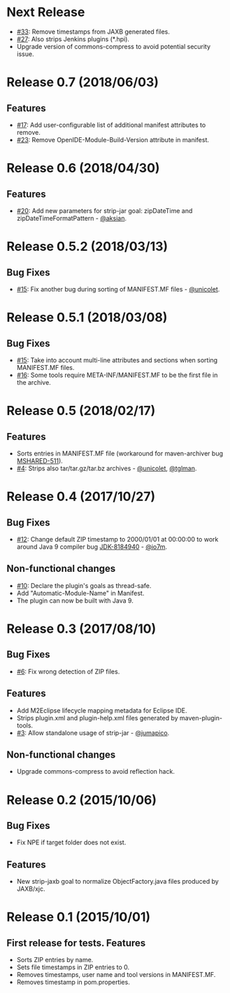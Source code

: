 Next Release
===========
* [#33](https://github.com/Zlika/reproducible-build-maven-plugin/issues/33): Remove timestamps from JAXB generated files.
* [#27](https://github.com/Zlika/reproducible-build-maven-plugin/issues/27): Also strips Jenkins plugins (*.hpi).
* Upgrade version of commons-compress to avoid potential security issue.

Release 0.7 (2018/06/03)
===========
Features
--------
* [#17](https://github.com/Zlika/reproducible-build-maven-plugin/issues/17): Add user-configurable list of additional manifest attributes to remove.
* [#23](https://github.com/Zlika/reproducible-build-maven-plugin/issues/23): Remove OpenIDE-Module-Build-Version attribute in manifest.

Release 0.6 (2018/04/30)
===========
Features
--------
* [#20](https://github.com/Zlika/reproducible-build-maven-plugin/pull/20): Add new parameters for strip-jar goal: zipDateTime and zipDateTimeFormatPattern - [@aksian](https://github.com/aksian).

Release 0.5.2 (2018/03/13)
=============
Bug Fixes
---------
* [#15](https://github.com/Zlika/reproducible-build-maven-plugin/issues/15): Fix another bug during sorting of MANIFEST.MF files - [@unicolet](https://github.com/unicolet).

Release 0.5.1 (2018/03/08)
=============
Bug Fixes
---------
* [#15](https://github.com/Zlika/reproducible-build-maven-plugin/issues/15): Take into account multi-line attributes and sections when sorting MANIFEST.MF files.
* [#16](https://github.com/Zlika/reproducible-build-maven-plugin/issues/16): Some tools require META-INF/MANIFEST.MF to be the first file in the archive.

Release 0.5 (2018/02/17)
===========
Features
--------
* Sorts entries in MANIFEST.MF file (workaround for maven-archiver bug [MSHARED-511](https://issues.apache.org/jira/browse/MSHARED-511)).
* [#4](https://github.com/Zlika/reproducible-build-maven-plugin/issues/4): Strips also tar/tar.gz/tar.bz archives - [@unicolet](https://github.com/unicolet), [@tglman](https://github.com/tglman).

Release 0.4 (2017/10/27)
===========
Bug Fixes
---------
* [#12](https://github.com/Zlika/reproducible-build-maven-plugin/issues/12): Change default ZIP timestamp to 2000/01/01 at 00:00:00 to work around Java 9 compiler bug [JDK-8184940](https://bugs.openjdk.java.net/browse/JDK-8184940) - [@io7m](https://github.com/io7m).

Non-functional changes
----------------------
* [#10](https://github.com/Zlika/reproducible-build-maven-plugin/issues/10): Declare the plugin's goals as thread-safe.
* Add "Automatic-Module-Name" in Manifest.
* The plugin can now be built with Java 9.

Release 0.3 (2017/08/10)
===========
Bug Fixes
---------
* [#6](https://github.com/Zlika/reproducible-build-maven-plugin/issues/6): Fix wrong detection of ZIP files.

Features
--------
* Add M2Eclipse lifecycle mapping metadata for Eclipse IDE.
* Strips plugin.xml and plugin-help.xml files generated by maven-plugin-tools.
* [#3](https://github.com/Zlika/reproducible-build-maven-plugin/pull/3): Allow standalone usage of strip-jar - [@jumapico](https://github.com/jumapico).

Non-functional changes
----------------------
* Upgrade commons-compress to avoid reflection hack.

Release 0.2 (2015/10/06)
===========
Bug Fixes
---------
* Fix NPE if target folder does not exist.

Features
--------
* New strip-jaxb goal to normalize ObjectFactory.java files produced by JAXB/xjc.

Release 0.1 (2015/10/01)
===========
First release for tests.
Features
--------
* Sorts ZIP entries by name.
* Sets file timestamps in ZIP entries to 0.
* Removes timestamps, user name and tool versions in MANIFEST.MF.
* Removes timestamp in pom.properties.
